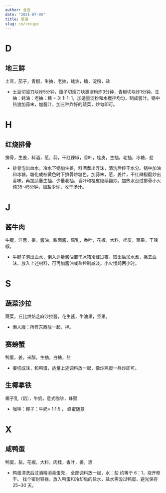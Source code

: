 ```yaml
---
author: 金吉
date: "2021-07-05"
title: 菜谱
slug: cn/recipe
---
```



# D

## 地三鲜

土豆，茄子，青椒，生抽，老抽，蚝油，糖，淀粉，盐

- 土豆切滚刀块炸5分钟，茄子切滚刀块裹淀粉炸3分钟，青椒切块炸1分钟。生抽：蚝油：老抽：糖 = 3: 1: 1: 1，加适量淀粉和水搅拌均匀，制成酱汁。锅中热油加蒜末，加酱汁，加三种炸好的蔬菜，炒匀即可。



# H

## 红烧排骨

排骨，生姜，料酒，葱，蒜，干红辣椒，香叶，桂皮，生抽，老抽，冰糖，盐

- 排骨泡出血水，冷水下锅加生姜，料酒煮出浮沫，清洗后控干水分。锅中加油和冰糖，糖化成棕黄色时下排骨炒糖色。加蒜末，葱，姜片，干红辣椒翻炒出香味，再加适量生抽，少量老抽，香叶和桂皮继续翻炒。加热水没过排骨小火炖35-45分钟，加盐少许，收干汤汁。

# J

## 酱牛肉

牛腱，洋葱，姜，酱油，甜面酱，腐乳，香叶，花椒，大料，桂皮，草果，干辣椒。

-   牛腱子泡出血水，倒入适量酱油置于冰箱冷藏过夜。取出后加水煮，撇去血沫，放入上述材料，可再加酱油或盐控制咸淡。小火慢炖两小时。




# S

## 蔬菜沙拉

蔬菜，丘比烘焙芝麻沙拉酱，花生酱，牛油果，坚果。

-   懒人版：所有东西放一起，拌。

## 赛螃蟹

鸭蛋，姜，米醋，生抽，白糖，盐

- 姜切成沫，和鸭蛋，适量上述调料放一起，像炒鸡蛋一样炒即可。

## 生椰拿铁

椰子乳（奶），牛奶，意式咖啡，蜂蜜

- 咖啡：椰子：牛奶= 1:1:5 ， 蜂蜜随意


# X

## 咸鸭蛋

鸭蛋，盐，花椒，大料，肉桂，香叶，姜，酒

- 鸭蛋清洗后过酒精消毒蛋壳， 全部调料放一起，水：盐 约等于 6：1，烧开晾干。 找个密封容器，放入鸭蛋和冷却后的盐水，盐水需没过鸭蛋，避光保存25~30 天。
